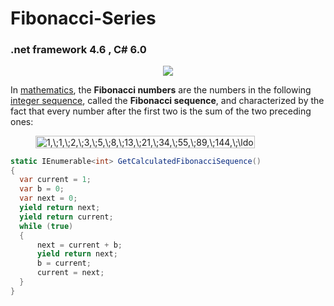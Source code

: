 # Fibonacci-Series
### .net framework 4.6 , C# 6.0

<p align="center">
<img src="https://i.gyazo.com/9a4277daf63e03585780e17c1268529b.png">
</p>


<p>In <a href="https://en.wikipedia.org/wiki/Mathematics" title="Mathematics">mathematics</a>, the <b>Fibonacci numbers</b> are the numbers in the following <a href="https://en.wikipedia.org/wiki/Integer_sequence" title="Integer sequence">integer sequence</a>, called the <b>Fibonacci sequence</b>, and characterized by the fact that every number after the first two is the sum of the two preceding ones:<sup id="cite_ref-FOOTNOTEBeckGeoghegan2010_1-0" class="reference"><a href="#cite_note-FOOTNOTEBeckGeoghegan2010-1"></a></sup><sup id="cite_ref-FOOTNOTEB.C3.B3na2011180_2-0" class="reference"><a href="#cite_note-FOOTNOTEB.C3.B3na2011180-2"></a></sup></p>

<dl>
<dd><span><span class="mwe-math-mathml-inline mwe-math-mathml-a11y" style="display: none;"><math xmlns="http://www.w3.org/1998/Math/MathML">
  <semantics>
    <mrow class="MJX-TeXAtom-ORD">
      <mstyle displaystyle="true" scriptlevel="0">
        <mn>1</mn>
        <mo>,</mo>
        <mspace width="thickmathspace"></mspace>
        <mn>1</mn>
        <mo>,</mo>
        <mspace width="thickmathspace"></mspace>
        <mn>2</mn>
        <mo>,</mo>
        <mspace width="thickmathspace"></mspace>
        <mn>3</mn>
        <mo>,</mo>
        <mspace width="thickmathspace"></mspace>
        <mn>5</mn>
        <mo>,</mo>
        <mspace width="thickmathspace"></mspace>
        <mn>8</mn>
        <mo>,</mo>
        <mspace width="thickmathspace"></mspace>
        <mn>13</mn>
        <mo>,</mo>
        <mspace width="thickmathspace"></mspace>
        <mn>21</mn>
        <mo>,</mo>
        <mspace width="thickmathspace"></mspace>
        <mn>34</mn>
        <mo>,</mo>
        <mspace width="thickmathspace"></mspace>
        <mn>55</mn>
        <mo>,</mo>
        <mspace width="thickmathspace"></mspace>
        <mn>89</mn>
        <mo>,</mo>
        <mspace width="thickmathspace"></mspace>
        <mn>144</mn>
        <mo>,</mo>
        <mspace width="thickmathspace"></mspace>
        <mo>…<!-- … --></mo>
        <mspace width="thickmathspace"></mspace>
      </mstyle>
    </mrow>
    <annotation encoding="application/x-tex"></annotation>
  </semantics>
</math></span><img src="https://wikimedia.org/api/rest_v1/media/math/render/svg/7951ca1f26aebf2afbb3eb7f30c4725e635a79b3" class="mwe-math-fallback-image-inline" aria-hidden="true" style="vertical-align: -0.671ex; width:45.939ex; height:2.509ex;" alt="1,\;1,\;2,\;3,\;5,\;8,\;13,\;21,\;34,\;55,\;89,\;144,\;\ldots \;"></span></dd>
</dl>


```c#
static IEnumerable<int> GetCalculatedFibonacciSequence()
{
  var current = 1;
  var b = 0;
  var next = 0;
  yield return next;
  yield return current;
  while (true)
  {
      next = current + b;
      yield return next;
      b = current;
      current = next;
  }
}

```
